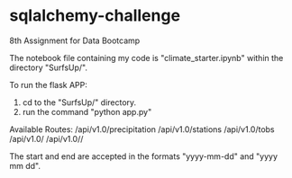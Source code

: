 # sqlalchemy-challenge
8th Assignment for Data Bootcamp

The notebook file containing my code is "climate_starter.ipynb" within the directory "SurfsUp/".

To run the flask APP:
1) cd to the "SurfsUp/" directory.
2) run the command "python app.py"

Available Routes:
/api/v1.0/precipitation
/api/v1.0/stations
/api/v1.0/tobs
/api/v1.0/<start>
/api/v1.0/<start>/<end>

The start and end are accepted in the formats "yyyy-mm-dd" and "yyyy mm dd".